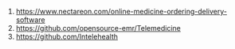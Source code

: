 1) https://www.nectareon.com/online-medicine-ordering-delivery-software
2) https://github.com/opensource-emr/Telemedicine
3) https://github.com/Intelehealth
